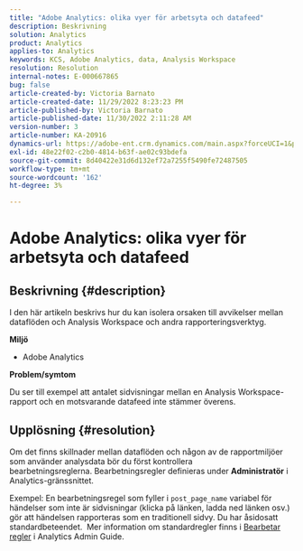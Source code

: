 ```yaml
---
title: "Adobe Analytics: olika vyer för arbetsyta och datafeed"
description: Beskrivning
solution: Analytics
product: Analytics
applies-to: Analytics
keywords: KCS, Adobe Analytics, data, Analysis Workspace
resolution: Resolution
internal-notes: E-000667865
bug: false
article-created-by: Victoria Barnato
article-created-date: 11/29/2022 8:23:23 PM
article-published-by: Victoria Barnato
article-published-date: 11/30/2022 2:11:28 AM
version-number: 3
article-number: KA-20916
dynamics-url: https://adobe-ent.crm.dynamics.com/main.aspx?forceUCI=1&pagetype=entityrecord&etn=knowledgearticle&id=ca851ba9-2370-ed11-9561-6045bd006a22
exl-id: 48e22f02-c2b0-4814-b63f-ae02c93bdefa
source-git-commit: 8d40422e31d6d132ef72a7255f5490fe72487505
workflow-type: tm+mt
source-wordcount: '162'
ht-degree: 3%

---
```


# Adobe Analytics: olika vyer för arbetsyta och datafeed

## Beskrivning {#description}


I den här artikeln beskrivs hur du kan isolera orsaken till avvikelser mellan dataflöden och Analysis Workspace och andra rapporteringsverktyg.

<b>Miljö</b>

- Adobe Analytics


<b>Problem/symtom</b>


Du ser till exempel att antalet sidvisningar mellan en Analysis Workspace-rapport och en motsvarande datafeed inte stämmer överens.




## Upplösning {#resolution}


Om det finns skillnader mellan dataflöden och någon av de rapportmiljöer som använder analysdata bör du först kontrollera bearbetningsreglerna. Bearbetningsregler definieras under <b>Administratör</b> i Analytics-gränssnittet.

Exempel: En bearbetningsregel som fyller i `post_page_name` variabel för händelser som inte är sidvisningar (klicka på länken, ladda ned länken osv.) gör att händelsen rapporteras som en traditionell sidvy. Du har åsidosatt standardbeteendet.  Mer information om standardregler finns i [Bearbetar regler](https://experienceleague.adobe.com/docs/analytics/admin/admin-tools/processing-rules/processing-rules-configuration/processing-rules-about.html?lang=en) i Analytics Admin Guide.
